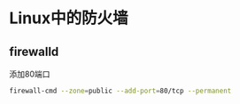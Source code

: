# Linux中的防火墙

## firewalld

添加80端口

```bash
firewall-cmd --zone=public --add-port=80/tcp --permanent
```